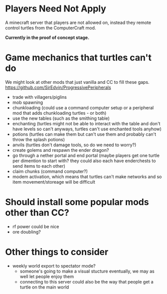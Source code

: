 #  Players Need Not Apply

A minecraft server that players are not allowed on, instead they remote control turtles from the ComputerCraft mod. 

**Currently in the proof of concept stage.**

# Game mechanics that turtles can't do

We might look at other mods that just vanilla and CC to fill these gaps.
https://github.com/SirEdvin/ProgressivePeripherals

* trade with villagers/piglins
* mob spawning
* chunkloading (could use a command computer setup or a peripheral mod that adds chunkloading turtles - or both)
* use the new tables (such as the smithing table)
* enchanting (turtles might not be able to interact with the table and don't have levels so can't anyways, turtles can't use enchanted tools anyhow)
* potions (turtles can make them but can't use them and probably can't throw the splash potions)
* anvils (turtles don't damage tools, so do we need to worry?)
* create golems and respawn the ender dragon?
* go through a nether portal and end portal (maybe players get one turtle per dimention to start with? they could also each have enderchests to send items to each other)
* claim chunks (command computer?)
* modem activation, which means that turtles can't make networks and so item movement/storeage will be difficult

# Should install some popular mods other than CC?

* rf power could be nice
* ore doubling?

# Other things to consider

* weekly world export to spectator mode?
    * someone's going to make a visual stucture eventually, we may as well let people enjoy them
    * connecting to this server could also be the way that people get a turtle on the main world
